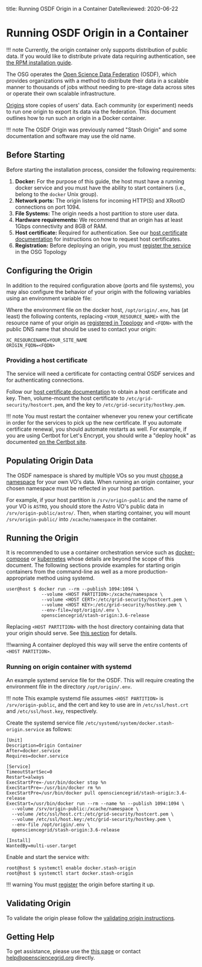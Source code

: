 title: Running OSDF Origin in a Container
DateReviewed: 2020-06-22

Running OSDF Origin in a Container
========================================

!!! note
    Currently, the origin container only supports distribution of public data.
    If you would like to distribute private data requiring authentication,
    see [the RPM installation guide](install-origin.md).

The OSG operates the [Open Science Data Federation](overview.md) (OSDF), which
provides organizations with a method to distribute their data in a scalable manner to thousands of jobs without needing
to pre-stage data across sites or operate their own scalable infrastructure.

[Origins](install-origin.md) store copies of users' data.
Each community (or experiment) needs to run one origin to export its data via the federation.
This document outlines how to run such an origin in a Docker container.

!!! note
    The OSDF Origin was previously named "Stash Origin" and some documentation and software may use the old name.

Before Starting
---------------

Before starting the installation process, consider the following requirements:

1. **Docker:** For the purpose of this guide, the host must have a running docker service and you must have the ability
to start containers (i.e., belong to the `docker` Unix group).
1. **Network ports:** The origin listens for incoming HTTP(S) and XRootD connections on port 1094.
1. **File Systems:** The origin needs a host partition to store user data.
1. **Hardware requirements:** We recommend that an origin has at least 1Gbps connectivity and 8GB of RAM.
1. **Host certificate:** Required for authentication.
  See our [host certificate documentation](../../security/host-certs.md) for instructions on how to request host certificates.
1. **Registration:** Before deploying an origin, you must
   [register the service](install-origin.md#registering-the-origin) in the OSG Topology

Configuring the Origin
----------------------

In addition to the required configuration above (ports and file systems), you may also configure the behavior of your
origin with the following variables using an environment variable file:

Where the environment file on the docker host, `/opt/origin/.env`, has (at least) the following contents,
replacing `<YOUR_RESOURCE_NAME>` with the resource name of your origin as
[registered in Topology](install-origin.md#registering-the-origin)
and `<FQDN>` with the public DNS name that should be used to contact your origin:

```file
XC_RESOURCENAME=YOUR_SITE_NAME
ORIGIN_FQDN=<FQDN>
```

### Providing a host certificate

The service will need a certificate for contacting central OSDF services and for authenticating connections.

Follow our [host certificate documentation](../../security/host-certs.md) to obtain a host certificate and key.
Then, volume-mount the host certificate to `/etc/grid-security/hostcert.pem`,
and the key to `/etc/grid-security/hostkey.pem`.

!!! note
    You must restart the container whenever you renew your certificate
    in order for the services to pick up the new certificate.
    If you automate certificate renewal, you should automate restarts as well.
    For example, if you are using Certbot for Let's Encrypt, you should write a "deploy hook" as documented
    [on the Certbot site](https://certbot.eff.org/docs/using.html#renewing-certificates).


Populating Origin Data
----------------------

The OSDF namespace is shared by multiple VOs so you must
[choose a namespace](vo-data.md#choosing-namespaces) for your own VO's data.
When running an origin container, your chosen namespace must be reflected in your host partition.

For example, if your host partition is `/srv/origin-public` and the name of your VO is `ASTRO`,
you should store the Astro VO's public data in `/srv/origin-public/astro/`.
Then, when starting container, you will mount `/srv/origin-public/` into `/xcache/namespace` in the container.

Running the Origin
------------------

It is recommended to use a container orchestration service such as [docker-compose](https://docs.docker.com/compose/)
or [kubernetes](https://kubernetes.io/) whose details are beyond the scope of this document.
The following sections provide examples for starting origin containers from the command-line as well as a more
production-appropriate method using systemd.

```console
user@host $ docker run --rm --publish 1094:1094 \
             --volume <HOST PARTITION>:/xcache/namespace \
             --volume <HOST CERT>:/etc/grid-security/hostcert.pem \
             --volume <HOST KEY>:/etc/grid-security/hostkey.pem \
             --env-file=/opt/origin/.env \
             opensciencegrid/stash-origin:3.6-release
```

Replacing `<HOST PARTITION>` with the host directory containing data that your origin should serve.
See [this section](#populating-origin-data) for details.

!!!warning
    A container deployed this way will serve the entire contents of `<HOST PARTITION>`.

### Running on origin container with systemd

An example systemd service file for the OSDF.
This will require creating the environment file in the directory `/opt/origin/.env`.

!!! note
    This example systemd file assumes `<HOST PARTITION>` is `/srv/origin-public`,
    and the cert and key to use are in `/etc/ssl/host.crt` and `/etc/ssl/host.key`,
    respectively.

Create the systemd service file `/etc/systemd/system/docker.stash-origin.service` as follows:

```file
[Unit]
Description=Origin Container
After=docker.service
Requires=docker.service

[Service]
TimeoutStartSec=0
Restart=always
ExecStartPre=-/usr/bin/docker stop %n
ExecStartPre=-/usr/bin/docker rm %n
ExecStartPre=/usr/bin/docker pull opensciencegrid/stash-origin:3.6-release
ExecStart=/usr/bin/docker run --rm --name %n --publish 1094:1094 \
  --volume /srv/origin-public:/xcache/namespace \
  --volume /etc/ssl/host.crt:/etc/grid-security/hostcert.pem \
  --volume /etc/ssl/host.key:/etc/grid-security/hostkey.pem \
  --env-file /opt/origin/.env \
  opensciencegrid/stash-origin:3.6-release

[Install]
WantedBy=multi-user.target
```

Enable and start the service with:

```console
root@host $ systemctl enable docker.stash-origin
root@host $ systemctl start docker.stash-origin
```

!!! warning
    You must [register](install-origin.md#registering-the-origin) the origin before starting it up.



Validating Origin
-----------------

To validate the origin please follow the
[validating origin instructions](install-origin.md#verifying-the-origin-server).

Getting Help
------------

To get assistance, please use the [this page](../../common/help.md) or contact <help@opensciencegrid.org> directly.
